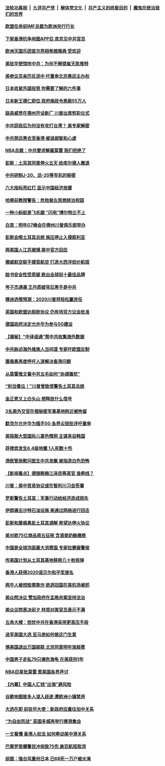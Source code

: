 ####  [法轮功真相](../../../../basic/blob/master/README.md?t=10181626) &nbsp;|&nbsp; [九评共产党](../../../../9ping.md/blob/master/README.md?t=10181626) &nbsp;|&nbsp; [解体党文化](../../../../jtdwh.md/blob/master/README.md?t=10181626)  &nbsp;|&nbsp; [共产主义的终极目的](../../../../gczydzjmd.md/blob/master/README.md?t=10181626) &nbsp;|&nbsp; [魔鬼在统治我们的世界](../../../../mgztzwmdsj.md/blob/master/README.md?t=10181626) 

#### [欧盟任命前IMF总裁为欧洲央行行长](../pages/nsc418/n11597760.md?t=10181626) 

#### [下架香港抗争地图APP后 库克见中共官员](../pages/nsc418/n11597594.md?t=10181626) 

#### [欧洲天国乐团首次亮相希腊雅典 受欢迎](../pages/nsc418/n11597013.md?t=10181626) 

#### [美驻华使馆呛中共：为何不解锁崔天凯推特](../pages/nsc418/n11597655.md?t=10181626) 

#### [美参议员亲历反送中 吁重审北京奥运主办权](../pages/nsc418/n11597434.md?t=10181626) 

#### [日本收紧外国投资 你需要了解的六件事](../pages/nsc418/n11597344.md?t=10181626) 

#### [日本新王德仁即位 政府施政令恩赦55万人](../pages/nsc418/n11597086.md?t=10181626) 

#### [路易威登在德州开设新厂 川普出席剪彩仪式](../pages/nsc418/n11596907.md?t=10181626) 

#### [中共窃政后为何没有攻打台湾？ 美专家解密](../pages/nsc418/n11596926.md?t=10181626) 

#### [中共禁运黑衣至香港 被讽弱智和心虚](../pages/nsc418/n11596739.md?t=10181626) 

#### [NBA总裁：中共要求解雇莫雷 我们拒绝了](../pages/nsc418/n11595749.md?t=10181626) 

#### [彭斯：土耳其同意停火五天 给库尔德人撤退](../pages/nsc418/n11595251.md?t=10181626) 

#### [中共研制J-20、运-20等军机的秘密](../pages/nsc418/n11588039.md?t=10181626) 

#### [六大指标亮红灯 显示中国经济放缓](../pages/nsc418/n11594984.md?t=10181626) 

#### [哈佛前教授警告：危险极左思想统治校园](../pages/nsc418/n11594906.md?t=10181626) 

#### [一种小蚂蚁是飞毛腿 “闪电”博尔特比不上](../pages/nsc418/n11595112.md?t=10181626) 

#### [白宫：明年G7峰会在佛州川普俱乐部举办](../pages/nsc418/n11595149.md?t=10181626) 

#### [彭斯会晤土耳其总统 施压停止入侵叙利亚](../pages/nsc418/n11594952.md?t=10181626) 

#### [两美国人江苏被捕 美中官方回应](../pages/nsc418/n11595032.md?t=10181626) 

#### [挪威航空联手捷蓝航空 打造大西洋低价航班](../pages/nsc418/n11594918.md?t=10181626) 

#### [脸书安全性受质疑 跌出全球前十最佳品牌](../pages/nsc418/n11594778.md?t=10181626) 

#### [岑子杰遇袭 王丹质疑背后黑手是中共](../pages/nsc418/n11594770.md?t=10181626) 

#### [穆迪选情预测：2020川普将轻松赢连任](../pages/nsc418/n11594739.md?t=10181626) 

#### [英国和欧盟达脱欧协议 仍有待双方议会批准](../pages/nsc418/n11594733.md?t=10181626) 

#### [德国政府决定允许华为参与5G建设](../pages/nsc418/n11592732.md?t=10181626) 

#### [【揭秘】“中译语通”帮中共收集海外数据](../pages/nsc418/n11592395.md?t=10181626) 

#### [中共胁迫海外维族人当间谍 专家吁欧盟反制](../pages/nsc418/n11594261.md?t=10181626) 

#### [蓬佩奥再度呼吁人道解决香港问题](../pages/nsc418/n11594036.md?t=10181626) 

#### [从莫雷推文看中共五毛如何“协调骚扰”](../pages/nsc418/n11593295.md?t=10181626) 

#### [“别当傻瓜！”川普曾致信警告土耳其总统](../pages/nsc418/n11593670.md?t=10181626) 

#### [金正恩又上白头山 想释放什么信号](../pages/nsc418/n11593314.md?t=10181626) 

#### [3名美外交官在俄秘密军事基地附近被拘留](../pages/nsc418/n11593088.md?t=10181626) 

#### [默克尔允许华为插手5G 各界尖锐批评吁重审](../pages/nsc418/n11593137.md?t=10181626) 

#### [美捣毁大型国际儿童色情网 主谋来自韩国](../pages/nsc418/n11593063.md?t=10181626) 

#### [菲律宾发生6.4级地震 1人死数十伤](../pages/nsc418/n11593087.md?t=10181626) 

#### [港医管局慰问医生中共发飙 被指造白色恐怖](../pages/nsc418/n11592950.md?t=10181626) 

#### [【新闻看点】德银贿赂江泽民等高官 谁牵线？](../pages/nsc418/n11592785.md?t=10181626) 

#### [川普：美中贸易协议或在智利川习会签署](../pages/nsc418/n11592803.md?t=10181626) 

#### [罗斯警告土耳其：军事行动给经济造成损失](../pages/nsc418/n11592677.md?t=10181626) 

#### [伊朗袭击沙特石油设施 美通过网络进行回击](../pages/nsc418/n11592647.md?t=10181626) 

#### [彭斯和蓬佩奥赴土耳其调解 希望达停火协议](../pages/nsc418/n11592440.md?t=10181626) 

#### [美对欧75亿商品周五征税 含酒类奶酪橄榄](../pages/nsc418/n11592526.md?t=10181626) 

#### [中国是全球泡面最大消费国 专家拉健康警报](../pages/nsc418/n11590365.md?t=10181626) 

#### [传美国计划从土耳其基地移除几十枚核弹](../pages/nsc418/n11591929.md?t=10181626) 

#### [香港人获得2020诺贝尔和平奖提名](../pages/nsc418/n11591752.md?t=10181626) 

#### [两华人被控股票欺诈 欲逃回国在美机场被抓](../pages/nsc418/n11590884.md?t=10181626) 

#### [美众院决议 赞加政府在孟晚舟案坚持法治](../pages/nsc418/n11590950.md?t=10181626) 

#### [美众议院表决前夕 林郑对美官员表示不满](../pages/nsc418/n11590840.md?t=10181626) 

#### [五角大楼：担忧中共在香港采用更高压手段](../pages/nsc418/n11590856.md?t=10181626) 

#### [进军美国大选 亚马逊如何做这门生意](../pages/nsc418/n11590295.md?t=10181626) 

#### [惧美国退出万国邮联 北京同意明年涨邮费](../pages/nsc418/n11590601.md?t=10181626) 

#### [中国男子走私79只濒危海龟 在美获刑1年](../pages/nsc418/n11590549.md?t=10181626) 

#### [NBA巨星批莫雷 惹美国各界声讨](../pages/nsc418/n11590530.md?t=10181626) 

#### [【内幕】中国人汇钱“出海”避风险](../pages/nsc418/n11577539.md?t=10181626) 

#### [谷歌地图致多人误入歧途 遭欧洲小镇禁用](../pages/nsc418/n11590458.md?t=10181626) 

#### [大选在即 前驻华大使：新政府应重估加中关系](../pages/nsc418/n11590357.md?t=10181626) 

#### [“为自由而战” 英国多城再举行撑港集会](../pages/nsc418/n11590081.md?t=10181626) 

#### [一文看懂 香港人权法 如何牵动美中港关系](../pages/nsc418/n11589630.md?t=10181626) 

#### [巴塞罗那爆警民冲突致75伤 逾百航班取消](../pages/nsc418/n11589492.md?t=10181626) 

#### [组图：强台风重创日本 已68死一万户被水淹](../pages/nsc418/n11588959.md?t=10181626) 

